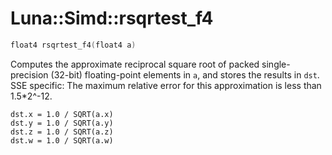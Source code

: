 # Luna::Simd::rsqrtest_f4

```c++
float4 rsqrtest_f4(float4 a)
```

Computes the approximate reciprocal square root of packed single-precision (32-bit) floating-point elements in `a`, and stores the results in `dst`. SSE specific: The maximum relative error for this approximation is less than 1.5*2^-12. 


```
dst.x = 1.0 / SQRT(a.x)
dst.y = 1.0 / SQRT(a.y)
dst.z = 1.0 / SQRT(a.z)
dst.w = 1.0 / SQRT(a.w)
```


